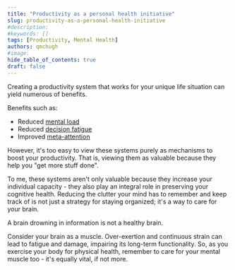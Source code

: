 ```yaml
---
title: "Productivity as a personal health initiative"
slug: productivity-as-a-personal-health-initiative
#description: 
#keywords: []
tags: [Productivity, Mental Health]
authors: qmchugh
#image: 
hide_table_of_contents: true
draft: false
---
```


Creating a productivity system that works for your unique life situation can yield numerous of benefits.

Benefits such as:
- Reduced [mental load](https://en.wikipedia.org/wiki/Cognitive_load)
- Reduced [decision fatigue](https://en.wikipedia.org/wiki/Decision_fatigue)
- Improved [meta-attention](https://dictionary.apa.org/meta-attention)

However, it's too easy to view these systems purely as mechanisms to boost your productivity. That is, viewing them as valuable because they help you "get more stuff done".

To me, these systems aren't only valuable because they increase your individual capacity - they also play an integral role in preserving your cognitive health. Reducing the clutter your mind has to remember and keep track of is not just a strategy for staying organized; it's a way to care for your brain.

A brain drowning in information is not a healthy brain.

Consider your brain as a muscle. Over-exertion and continuous strain can lead to fatigue and damage, impairing its long-term functionality. So, as you exercise your body for physical health, remember to care for your mental muscle too - it's equally vital, if not more.

